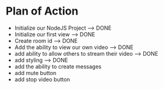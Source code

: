 # Plan of Action

- Initialize our NodeJS Project --> DONE
- Initialize our first view --> DONE
- Create room id --> DONE
- Add the ability to view our own video --> DONE
- add ability to allow others to stream their video --> DONE
- add styling --> DONE
- add the ability to create messages
- add mute button
- add stop video button